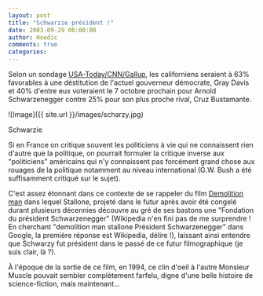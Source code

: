 ```yaml
---
layout: post
title: "Schwarzie président !"
date: 2003-09-29 00:00:00
author: Hoedic
comments: true
categories: 
---
```



Selon un sondage <a title="Institut de sondage Gallup" href="http://www.gallup.com/poll/releases/pr030929.asp">USA-Today/CNN/Gallup</a>, les californiens seraient à 63% favorables à une déstitution de l'actuel gouverneur démocrate, Gray Davis et 40% d'entre eux voteraient le 7 octobre prochain pour Arnold Schwarzenegger contre 25% pour son plus proche rival, Cruz Bustamante.

![Image]({{ site.url }}/images/scharzy.jpg)
<div class="photoattrib">Schwarzie</div>



Si en France on critique souvent les politiciens à vie qui ne connaissent rien d'autre que la politique, on pourrait formuler la critique inverse aux "politiciens" américains qui n'y connaissent pas forcément grand chose aux rouages de la politique notamment au niveau international (G.W. Bush a été suffisamment critiqué sur le sujet).

C'est assez étonnant dans ce contexte de se rappeler du film <a title="Fiche Demolition man chez SFU" href="http://www.scifi-universe.com/critiques_staff.asp?media_id=616">Demolition man</a> dans lequel Stallone, projeté dans le futur après avoir été congelé durant plusieurs décennies découvre au gré de ses bastons une "Fondation du président Schwarzenegger" (Wikipedia n'en fini pas de me surprendre ! En cherchant "demolition man stallone Président Schwarzenegger" dans Google, la première réponse est Wikipedia, délire !), laissant ainsi entendre que Schwarzy fut président dans le passé de ce futur filmographique (je suis clair, là ?).

À l'époque de la sortie de ce film, en 1994, ce clin d'oeil à l'autre Monsieur Muscle pouvait sembler complètement farfelu, digne d'une belle histoire de science-fiction, mais maintenant...